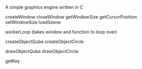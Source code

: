 A simple graphics engine written in C

createWindow
closeWindow
getWindowSize
getCursorPosition
setWindowSize
loadSzene

workerLoop (takes window and function to loop over)

createObjectQube
createObjectCircle

drawObjectQube
drawObjectCircle

getKey
